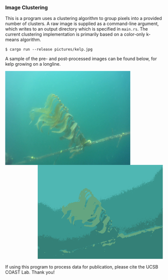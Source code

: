 ### Image Clustering

This is a program uses a clustering algorithm to group pixels into a provided number of clusters. A raw image is supplied as a command-line argument, which writes to an output directory which is specified in `main.rs`. The current clustering implementation is primarily based on a color-only k-means algorithm.

```
$ cargo run --release pictures/kelp.jpg
```

A sample of the pre- and post-processed images can be found below, for kelp growing on a longline.

<p align="right"><img src="/pictures/submerged_kelp.png" width="400" height="300" align="left"><img src="/pictures/processed/submerged_kelp.png" width="400" height="300" /></p>

If using this program to process data for publication, please cite the UCSB COAST Lab. Thank you!
